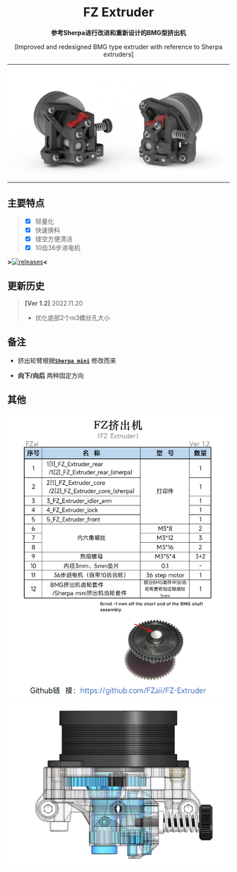 <h1 align="center">FZ Extruder</h1>

**<p align="center">参考Sherpa进行改进和重新设计的BMG型挤出机</p>**
<p align="center">[Improved and redesigned BMG type extruder with reference to Sherpa extruders]</p>

 ---
 
![FZ-Extruder](Images-效果图/FZ-Extruder.png)
 
 ---

## 主要特点
> - [x] 轻量化
> - [x] 快速换料
> - [x] 镂空方便清洁
> - [x] 10齿36步进电机


**>**[![releases](https://img.shields.io/github/v/release/FZaii/FZ-Extruder)](https://github.com/FZaii/FZ-Extruder/releases)**<**
## 更新历史

> **[Ver 1.2]** 2022.11.20  
> - 优化底部2个m3螺丝孔大小

 
## 备注
- 挤出轮臂根据[**`Sherpa mini`**](https://github.com/Annex-Engineering/Sherpa_Mini-Extruder) 修改而来

- **向下/向后** 两种固定方向
 
## 其他
![BOM]([物料清单]-BOM_ver1.2.png)
![Gears](Images-效果图/FZ-Extruder_Gears.png)
